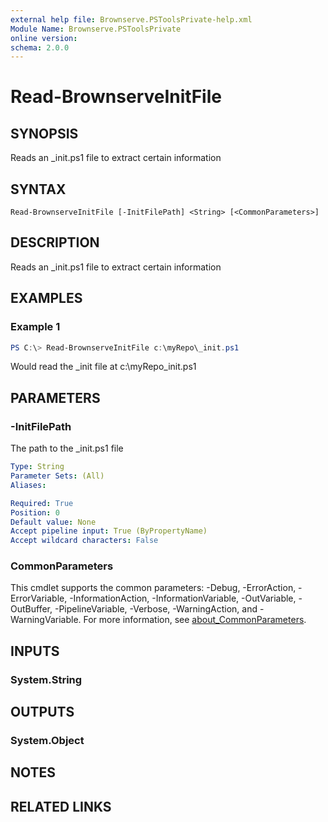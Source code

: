 ```yaml
---
external help file: Brownserve.PSToolsPrivate-help.xml
Module Name: Brownserve.PSToolsPrivate
online version:
schema: 2.0.0
---
```


# Read-BrownserveInitFile

## SYNOPSIS
Reads an _init.ps1 file to extract certain information

## SYNTAX

```
Read-BrownserveInitFile [-InitFilePath] <String> [<CommonParameters>]
```

## DESCRIPTION
Reads an _init.ps1 file to extract certain information

## EXAMPLES

### Example 1
```powershell
PS C:\> Read-BrownserveInitFile c:\myRepo\_init.ps1
```

Would read the _init file at c:\myRepo\_init.ps1

## PARAMETERS

### -InitFilePath
The path to the _init.ps1 file

```yaml
Type: String
Parameter Sets: (All)
Aliases:

Required: True
Position: 0
Default value: None
Accept pipeline input: True (ByPropertyName)
Accept wildcard characters: False
```

### CommonParameters
This cmdlet supports the common parameters: -Debug, -ErrorAction, -ErrorVariable, -InformationAction, -InformationVariable, -OutVariable, -OutBuffer, -PipelineVariable, -Verbose, -WarningAction, and -WarningVariable. For more information, see [about_CommonParameters](http://go.microsoft.com/fwlink/?LinkID=113216).

## INPUTS

### System.String

## OUTPUTS

### System.Object
## NOTES

## RELATED LINKS
